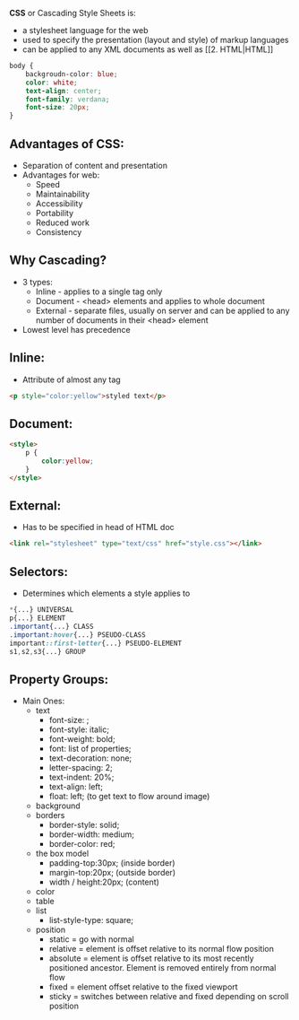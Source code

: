**CSS** or Cascading Style Sheets is:
- a stylesheet language for the web
- used to specify the presentation (layout and style) of markup languages
- can be applied to any XML documents as well as [[2. HTML|HTML]]
```css
body {
	backgroudn-color: blue;
	color: white;
	text-align: center;
	font-family: verdana;
	font-size: 20px;
}
```

## Advantages of CSS:
- Separation of content and presentation
- Advantages for web:
	- Speed
	- Maintainability
	- Accessibility
	- Portability
	- Reduced work
	- Consistency

## Why Cascading?
- 3 types:
	- Inline - applies to a single tag only
	- Document - \<head> elements and applies to whole document
	- External - separate files, usually on server and can be applied to any number of documents in their \<head> element
- Lowest level has precedence

## Inline:
- Attribute of almost any tag
```html
<p style="color:yellow">styled text</p>
```

## Document:
```html
<style>
	p {
		color:yellow;
	}
</style>
```

## External:
- Has to be specified in head of HTML doc
```html
<link rel="stylesheet" type="text/css" href="style.css"></link>
```

## Selectors:
- Determines which elements a style applies to
```css
*{...} UNIVERSAL
p{...} ELEMENT
.important{...} CLASS
.important:hover{...} PSEUDO-CLASS
important::first-letter{...} PSEUDO-ELEMENT
s1,s2,s3{...} GROUP
```

## Property Groups:
- Main Ones:
	- text
		- font-size: ;
		- font-style: italic;
		- font-weight: bold;
		- font: list of properties;
		- text-decoration: none;
		- letter-spacing: 2;
		- text-indent: 20%;
		- text-align: left;
		- float: left; (to get text to flow around image)
	- background
	- borders
		- border-style: solid;
		- border-width: medium;
		- border-color: red;
	- the box model
		- padding-top:30px; (inside border)
		- margin-top:20px; (outside border)
		- width / height:20px; (content)
	- color
	- table
	- list
		- list-style-type: square;
	- position
		- static = go with normal
		- relative = element is offset relative to its normal flow position
		- absolute = element is offset relative to its most recently positioned ancestor. Element is removed entirely from normal flow
		- fixed = element offset relative to the fixed viewport
		- sticky = switches between relative and fixed depending on scroll position

